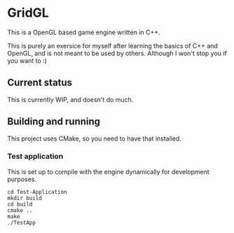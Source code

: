# GridGL
This is a OpenGL based game engine written in C++.

This is purely an exersice for myself after learning the basics of C++ and OpenGL, and is not meant to be used by others. Although I won't stop you if you want to :)

## Current status
This is currently WIP, and doesn't do much.

## Building and running
This project uses CMake, so you need to have that installed.

### Test application
This is set up to compile with the engine dynamically for development purposes.

```
cd Test-Application
mkdir build
cd build
cmake ..
make
./TestApp
```

